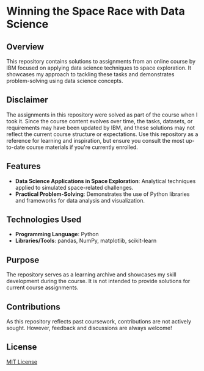 # Winning the Space Race with Data Science

## Overview
This repository contains solutions to assignments from an online course by IBM focused on applying data science techniques to space exploration. It showcases my approach to tackling these tasks and demonstrates problem-solving using data science concepts.

## Disclaimer
The assignments in this repository were solved as part of the course when I took it. Since the course content evolves over time, the tasks, datasets, or requirements may have been updated by IBM, and these solutions may not reflect the current course structure or expectations. Use this repository as a reference for learning and inspiration, but ensure you consult the most up-to-date course materials if you're currently enrolled.

## Features
- **Data Science Applications in Space Exploration**: Analytical techniques applied to simulated space-related challenges.
- **Practical Problem-Solving**: Demonstrates the use of Python libraries and frameworks for data analysis and visualization.

## Technologies Used
- **Programming Language**: Python
- **Libraries/Tools**: pandas, NumPy, matplotlib, scikit-learn

## Purpose
The repository serves as a learning archive and showcases my skill development during the course. It is not intended to provide solutions for current course assignments.

## Contributions
As this repository reflects past coursework, contributions are not actively sought. However, feedback and discussions are always welcome!

## License
[MIT License](LICENSE)
